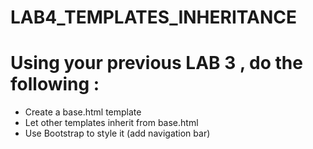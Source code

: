 # LAB4_TEMPLATES_INHERITANCE

# Using your previous LAB 3 , do the following :
- Create a base.html template
- Let other templates inherit from base.html
- Use Bootstrap to style it (add navigation bar)